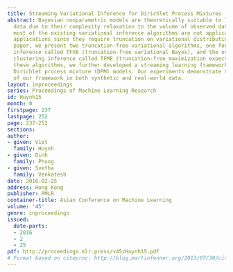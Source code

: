 ```yaml
---
title: Streaming Variational Inference for Dirichlet Process Mixtures
abstract: Bayesian nonparametric models are theoretically suitable to learn streaming
  data due to their complexity relaxation to the volume of observed data. However,
  most of the existing variational inference algorithms are not applicable to streaming
  applications since they require truncation on variational distributions. In this
  paper, we present two truncation-free variational algorithms, one for mix-membership
  inference called TFVB (truncation-free variational Bayes), and the other for hard
  clustering inference called TFME (truncation-free maximization expectation). With
  these algorithms, we further developed a streaming learning framework for the popular
  Dirichlet process mixture (DPM) models. Our experiments demonstrate the usefulness
  of our framework in both synthetic and real-world data.
layout: inproceedings
series: Proceedings of Machine Learning Research
id: Huynh15
month: 0
firstpage: 237
lastpage: 252
page: 237-252
sections: 
author:
- given: Viet
  family: Huynh
- given: Dinh
  family: Phung
- given: Svetha
  family: Venkatesh
date: 2016-02-25
address: Hong Kong
publisher: PMLR
container-title: Asian Conference on Machine Learning
volume: '45'
genre: inproceedings
issued:
  date-parts:
  - 2016
  - 2
  - 25
pdf: http://proceedings.mlr.press/v45/Huynh15.pdf
# Format based on citeproc: http://blog.martinfenner.org/2013/07/30/citeproc-yaml-for-bibliographies/
---
```

